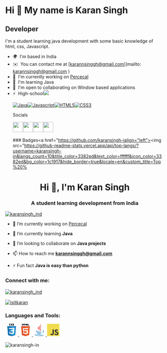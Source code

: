 











Hi 👋 My name is Karan Singh
============================

Developer
---------

I'm a student learning java development with some basic knowledge of html, css, Javascript.

*   🌍  I'm based in India
*   ✉️  You can contact me at [karannsinggh@gmail.com](mailto: karannsinggh@gmail.com )
*   🚀  I'm currently working on [Percecal](http://bit.ly/percecal-v6)
*   🧠  I'm learning Java
*   🤝  I'm open to collaborating on Window based applications
*   ⚡  High-school<a href="https://www.twitter.com/karansingh_ind" target="_blank" rel="noreferrer"><img
                  src="https://img.shields.io/twitter/follow/karansingh_ind?logo=twitter&style=for-the-badge&color=3382ed&labelColor=1c1917"
                /></a><p align="left"><a href="https://www.oracle.com/java/" target="_blank" rel="noreferrer"><img src="https://cdn.jsdelivr.net/gh/devicons/devicon/icons/java/java-original.svg" width="36" height="36" alt="Java" /></a><a href="https://developer.mozilla.org/en-US/docs/Web/JavaScript" target="_blank" rel="noreferrer"><img src="https://cdn.jsdelivr.net/gh/devicons/devicon/icons/javascript/javascript-original.svg" width="36" height="36" alt="Javascript" /></a><a href="https://developer.mozilla.org/en-US/docs/Glossary/HTML5" target="_blank" rel="noreferrer"><img src="https://cdn.jsdelivr.net/gh/devicons/devicon/icons/html5/html5-plain.svg" width="36" height="36" alt="HTML5" /></a><a href="https://www.w3.org/TR/CSS/#css" target="_blank" rel="noreferrer"><img src="https://cdn.jsdelivr.net/gh/devicons/devicon/icons/css3/css3-plain.svg" width="36" height="36" alt="CSS3" /></a></p>
                     Socials<p align="left"><a href="https://discord.com/users/imkaran.c#4425" target="_blank" rel="noreferrer"><img src="https://raw.githubusercontent.com/danielcranney/readme-generator/main/public/icons/socials/discord.svg" width="32" height="32" /></a><a href="https://www.github.com/karansingh-in" target="_blank" rel="noreferrer"><img src="https://raw.githubusercontent.com/danielcranney/readme-generator/main/public/icons/socials/github.svg" width="32" height="32" /></a><a href="http://www.instagram.com/isitkaran " target="_blank" rel="noreferrer"><img src="https://raw.githubusercontent.com/danielcranney/readme-generator/main/public/icons/socials/instagram.svg" width="32" height="32" /></a><a href="https://www.twitter.com/karansingh_ind" target="_blank" rel="noreferrer"><img src="https://raw.githubusercontent.com/danielcranney/readme-generator/main/public/icons/socials/twitter.svg" width="32" height="32" /></a></p>### Badges<a href="https://github.com/karansingh-ialign="left"><img src="https://github-readme-stats.vercel.app/api/top-langs/?username=karansingh-in&langs_count=10&title_color=3382ed&text_color=ffffff&icon_color=3382ed&bg_color=1c1917&hide_border=true&locale=en&custom_title=Top%20%



<h1 align="center">Hi 👋, I'm Karan Singh</h1>

<h3 align="center">A student learning development from India</h3>

<p align="left"> <a href="https://twitter.com/karansingh_ind" target="blank"><img src="https://img.shields.io/twitter/follow/karansingh_ind?logo=twitter&style=for-the-badge" alt="karansingh_ind" /></a> </p>

- 🔭 I’m currently working on [Percecal](https://bit.ly/percecal-v6)

- 🌱 I’m currently learning **Java**

- 👯 I’m looking to collaborate on **Java projects**

- 📫 How to reach me **karannsinggh@gmail.com**

- ⚡ Fun fact **Java is easy than python**

<h3 align="left">Connect with me:</h3>

<p align="left">

<a href="https://twitter.com/karansingh_ind" target="blank"><img align="center" src="https://raw.githubusercontent.com/rahuldkjain/github-profile-readme-generator/master/src/images/icons/Social/twitter.svg" alt="karansingh_ind" height="30" width="40" /></a>

<a href="https://instagram.com/isitkaran" target="blank"><img align="center" src="https://raw.githubusercontent.com/rahuldkjain/github-profile-readme-generator/master/src/images/icons/Social/instagram.svg" alt="isitkaran" height="30" width="40" /></a>

</p>

<h3 align="left">Languages and Tools:</h3>

<p align="left"> <a href="https://www.w3schools.com/css/" target="_blank" rel="noreferrer"> <img src="https://raw.githubusercontent.com/devicons/devicon/master/icons/css3/css3-original-wordmark.svg" alt="css3" width="40" height="40"/> </a> <a href="https://www.w3.org/html/" target="_blank" rel="noreferrer"> <img src="https://raw.githubusercontent.com/devicons/devicon/master/icons/html5/html5-original-wordmark.svg" alt="html5" width="40" height="40"/> </a> <a href="https://www.java.com" target="_blank" rel="noreferrer"> <img src="https://raw.githubusercontent.com/devicons/devicon/master/icons/java/java-original.svg" alt="java" width="40" height="40"/> </a> <a href="https://developer.mozilla.org/en-US/docs/Web/JavaScript" target="_blank" rel="noreferrer"> <img src="https://raw.githubusercontent.com/devicons/devicon/master/icons/javascript/javascript-original.svg" alt="javascript" width="40" height="40"/> </a> </p>

<p><img align="center" src="https://github-readme-stats.vercel.app/api/top-langs?username=karansingh-in&show_icons=true&locale=en&layout=compact" alt="karansingh-in" /></p>

 
